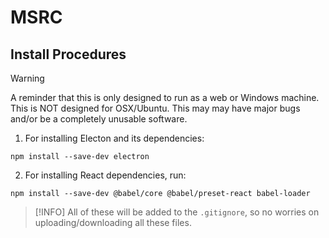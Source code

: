 # MSRC

## Install Procedures
> [!WARNING]
> A reminder that this is only designed to run as a web or Windows machine. This is NOT designed for OSX/Ubuntu. This may may have major bugs and/or be a completely unusable software. 

1. For installing Electon and its dependencies:
```
npm install --save-dev electron
```


2. For installing React dependencies, run:
```
npm install --save-dev @babel/core @babel/preset-react babel-loader
```
> [!INFO]
> All of these will be added to the `.gitignore`, so no worries on uploading/downloading all these files.